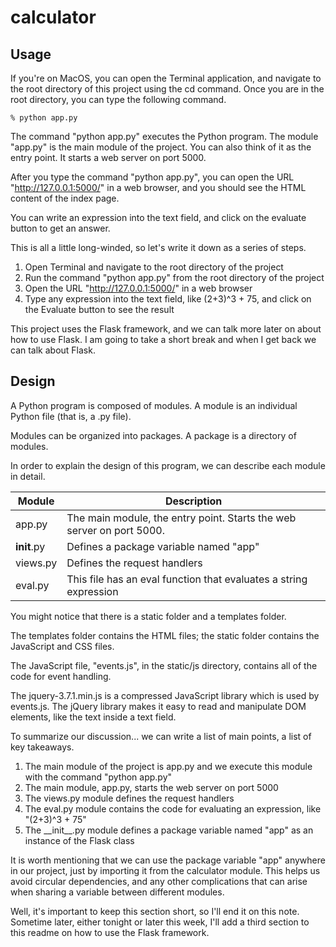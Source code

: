 # calculator

## Usage

If you're on MacOS, you can open the Terminal application, and navigate to the root directory of this project using the cd command. Once you are in the root directory, you can type the following command.

    % python app.py

The command "python app.py" executes the Python program. The module "app.py" is the main module of the project. You can also think of it as the entry point. It starts a web server on port 5000.

After you type the command "python app.py", you can open the URL "http://127.0.0.1:5000/" in a web browser, and you should see the HTML content of the index page.

You can write an expression into the text field, and click on the evaluate button to get an answer.

This is all a little long-winded, so let's write it down as a series of steps.

1. Open Terminal and navigate to the root directory of the project
2. Run the command "python app.py" from the root directory of the project
3. Open the URL "http://127.0.0.1:5000/" in a web browser
4. Type any expression into the text field, like (2+3)^3 + 75, and click on the Evaluate button to see the result

This project uses the Flask framework, and we can talk more later on about how to use Flask. I am going to take a short break and when I get back we can talk about Flask.

## Design

A Python program is composed of modules. A module is an individual Python file (that is, a .py file).

Modules can be organized into packages. A package is a directory of modules.

In order to explain the design of this program, we can describe each module in detail.

Module | Description
------ | -----------
app.py | The main module, the entry point. Starts the web server on port 5000.
__init__.py | Defines a package variable named "app"
views.py | Defines the request handlers
eval.py | This file has an eval function that evaluates a string expression

You might notice that there is a static folder and a templates folder.

The templates folder contains the HTML files; the static folder contains the JavaScript and CSS files.

The JavaScript file, "events.js", in the static/js directory, contains all of the code for event handling.

The jquery-3.7.1.min.js is a compressed JavaScript library which is used by events.js. The jQuery library makes it easy to read and manipulate DOM elements, like the text inside a text field.

To summarize our discussion... we can write a list of main points, a list of key takeaways.

1. The main module of the project is app.py and we execute this module with the command "python app.py"
2. The main module, app.py, starts the web server on port 5000
3. The views.py module defines the request handlers
4. The eval.py module contains the code for evaluating an expression, like "(2+3)^3 + 75"
5. The \_\_init\_\_.py module defines a package variable named "app" as an instance of the Flask class

It is worth mentioning that we can use the package variable "app" anywhere in our project, just by importing it from the calculator module. This helps us avoid circular dependencies, and any other complications that can arise when sharing a variable between different modules.

Well, it's important to keep this section short, so I'll end it on this note. Sometime later, either tonight or later this week, I'll add a third section to this readme on how to use the Flask framework.
